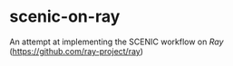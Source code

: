 # scenic-on-ray
An attempt at implementing the SCENIC workflow on _Ray_ (https://github.com/ray-project/ray)
